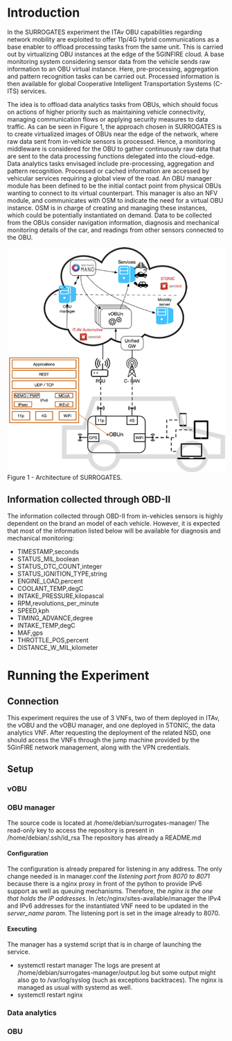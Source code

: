 <!-- TITLE: Exploring SURROGATES VNFs -->

# Introduction
In the SURROGATES experiment the ITAv OBU capabilities regarding network mobility are exploited to offer 11p/4G hybrid communications as a base enabler to offload processing tasks from the same unit. This is carried out by virtualizing OBU instances at the edge of the 5GINFIRE cloud. A base monitoring system considering sensor data from the vehicle sends raw information to an OBU virtual instance. Here, pre-processing, aggregation and pattern recognition tasks can be carried out. Processed information is then available for global Cooperative Intelligent Transportation Systems (C-ITS) services.

The idea is to offload data analytics tasks from OBUs, which should focus on actions of higher priority such as maintaining vehicle connectivity, managing communication flows or applying security measures to data traffic. As can be seen in Figure 1, the approach chosen in SURROGATES is to create virtualized images of OBUs near the edge of the network, where raw data sent from in-vehicle sensors is processed. Hence, a monitoring middleware is considered for the OBU to gather continuously raw data that are sent to the data processing functions delegated into the cloud-edge. Data analytics tasks envisaged include pre-processing, aggregation and pattern recognition. Processed or cached information are accessed by vehicular services requiring a global view of the road. An OBU manager module has been defined to be the initial contact point from physical OBUs wanting to connect to its virtual counterpart. This manager is also an NFV module, and communicates with OSM to indicate the need for a virtual OBU instance. OSM is in charge of creating and managing these instances, which could be potentially instantiated on demand. Data to be collected from the OBUs consider navigation information, diagnosis and mechanical monitoring details of the car, and readings from other sensors connected to the OBU.

![Surr Architecture](/uploads/surrogates/surr-architecture.png "Surr Architecture")
Figure 1 - Architecture of SURROGATES.

## Information collected through OBD-II

The information collected through OBD-II from in-vehicles sensors is highly dependent on the brand an model of each vehicle. However, it is expected that most of the information listed below will be available for diagnosis and mechanical monitoring:
* TIMESTAMP,seconds	
* STATUS_MIL,boolean	
* STATUS_DTC_COUNT,integer	
* STATUS_IGNITION_TYPE,string	
* ENGINE_LOAD,percent	
* COOLANT_TEMP,degC	
* INTAKE_PRESSURE,kilopascal	
* RPM,revolutions_per_minute	
* SPEED,kph	
* TIMING_ADVANCE,degree	
* INTAKE_TEMP,degC	
* MAF,gps	
* THROTTLE_POS,percent	
* DISTANCE_W_MIL,kilometer

# Running the Experiment
## Connection
This experiment requires the use of 3 VNFs, two of them deployed in ITAv, the vOBU and the vOBU manager, and one deployed in 5TONIC, the data analytics VNF. After requesting the deployment of the related NSD, one should access the VNFs through the jump machine provided by the 5GinFIRE network management, along with the VPN credentials.
## Setup
### vOBU

### OBU manager
The source code is located at /home/debian/surrogates-manager/
The read-only key to access the repository is present in /home/debian/.ssh/id_rsa
The repository has already a README.md
#### Configuration
The configuration is already prepared for listening in any address. The only change needed is in manager.conf the *listening port from 8070 to 8071* because there is a nginx proxy in front of the python to provide IPv6 support as well as queuing mechanisms. Therefore, the *nginx is the one that holds the IP addresses*.
In /etc/nginx/sites-available/manager the IPv4 and IPv6 addresses for the instantiated VNF need to be updated in the *server_name param*. The listening port is set in the image already to 8070.
#### Executing
The manager has a systemd script that is in charge of launching the service.
- systemctl restart manager
The logs are present at /home/debian/surrogates-manager/output.log but some output might also go to /var/log/syslog (such as exceptions backtraces).
The nginx is managed as usual with systemd as well.
- systemctl restart nginx

### Data analytics

### OBU


